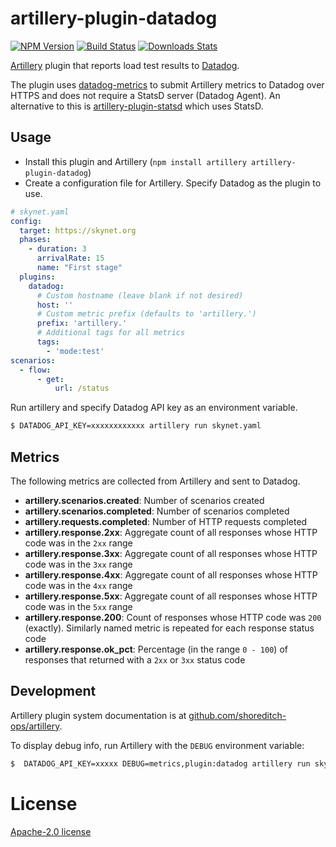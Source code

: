 # artillery-plugin-datadog

[![NPM Version][npm-image]][npm-url]
[![Build Status][travis-image]][travis-url]
[![Downloads Stats][npm-downloads]][npm-url]

[Artillery](http://artillery.io) plugin that reports load test results to [Datadog](datadoghq.com).

The plugin uses [datadog-metrics](https://www.npmjs.com/package/datadog-metrics) to submit Artillery metrics to Datadog over 
HTTPS and does not require a StatsD server (Datadog Agent). An alternative to this is [artillery-plugin-statsd](https://github.com/shoreditch-ops/artillery-plugin-statsd)
which uses StatsD.

## Usage

- Install this plugin and Artillery (`npm install artillery artillery-plugin-datadog`)
- Create a configuration file for Artillery. Specify Datadog as the plugin to use.

```yaml
# skynet.yaml
config:
  target: https://skynet.org
  phases:
    - duration: 3
      arrivalRate: 15
      name: "First stage"
  plugins:
    datadog:
      # Custom hostname (leave blank if not desired)
      host: ''
      # Custom metric prefix (defaults to 'artillery.')
      prefix: 'artillery.'
      # Additional tags for all metrics
      tags:
        - 'mode:test'
scenarios:
  - flow:
      - get:
          url: /status

```

Run artillery and specify Datadog API key as an environment variable.

```bash
$ DATADOG_API_KEY=xxxxxxxxxxxx artillery run skynet.yaml
```

## Metrics

The following metrics are collected from Artillery and sent to Datadog.

- **artillery.scenarios.created**: Number of scenarios created
- **artillery.scenarios.completed**: Number of scenarios completed
- **artillery.requests.completed**: Number of HTTP requests completed
- **artillery.response.2xx**: Aggregate count of all responses whose HTTP code was in the `2xx` range
- **artillery.response.3xx**: Aggregate count of all responses whose HTTP code was in the `3xx` range
- **artillery.response.4xx**: Aggregate count of all responses whose HTTP code was in the `4xx` range
- **artillery.response.5xx**: Aggregate count of all responses whose HTTP code was in the `5xx` range
- **artillery.response.200**: Count of responses whose HTTP code was `200` (exactly). Similarly named metric is repeated for each response status code
- **artillery.response.ok_pct**: Percentage (in the range `0 - 100`) of responses that returned with a `2xx` or `3xx` status code

## Development

Artillery plugin system documentation is at [github.com/shoreditch-ops/artillery](https://github.com/shoreditch-ops/artillery/blob/master/docs/plugins.md).

To display debug info, run Artillery with the `DEBUG` environment variable:

```bash
$  DATADOG_API_KEY=xxxxx DEBUG=metrics,plugin:datadog artillery run skynet.yml
```

# License

[Apache-2.0 license](LICENSE.txt)

[npm-image]: https://img.shields.io/npm/v/artillery-plugin-datadog.svg?style=flat-square
[npm-url]: https://npmjs.org/package/artillery-plugin-datadog
[npm-downloads]: https://img.shields.io/npm/dm/artillery-plugin-datadog.svg?style=flat-square
[travis-image]: https://img.shields.io/travis/bigbank-as/artillery-plugin-datadog/master.svg?style=flat-square
[travis-url]: https://travis-ci.org/bigbank-as/artillery-plugin-datadog
